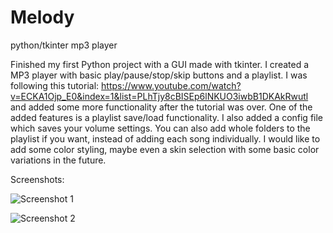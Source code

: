 # Melody
python/tkinter mp3 player

Finished my first Python project with a GUI made with tkinter.
I created a MP3 player with basic play/pause/stop/skip buttons and a playlist. I was following this tutorial:
https://www.youtube.com/watch?v=ECKA1Ojp_E0&index=1&list=PLhTjy8cBISEp6lNKUO3iwbB1DKAkRwutl
and added some more functionality after the tutorial was over. One of the added features is a playlist save/load functionality. I also added a config file which saves your volume settings. You can also add whole folders to the playlist if you want, instead of adding each song individually. I would like to add some color styling, maybe even a skin selection with some basic color variations in the future.

Screenshots:

![Screenshot 1](https://i.imgur.com/PAwtaGr.png)

![Screenshot 2](https://i.imgur.com/riFytiy.png)
